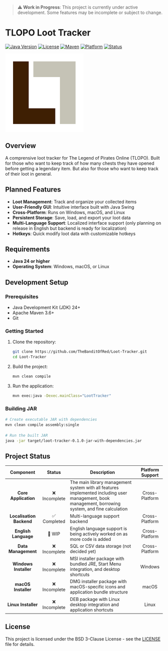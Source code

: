 > **⚠️ Work in Progress**: This project is currently under active development. Some features may be incomplete or subject to change.

# TLOPO Loot Tracker

[![Java Version](https://img.shields.io/badge/Java-24%2B-brightgreen)](https://openjdk.java.net/)
[![License](https://img.shields.io/badge/License-BSD_3--Clause-yellow.svg)](LICENSE)
[![Maven](https://img.shields.io/badge/Maven-3.10.1-blue)](https://maven.apache.org/)
[![Platform](https://img.shields.io/badge/Platform-Cross--Platform-lightgrey)](https://github.com/TheBanditOfRed/Library-Manager/releases)
[![Status](https://img.shields.io/badge/Status-Work%20in%20Progress-orange)](#project-status)

![icon.png](src/main/resources/icon/icon.png)

## Overview
A comprensive loot tracker for The Legend of Pirates Online (TLOPO). Built for those who want to keep track of how many chests they have opened before getting a legendary item. But also for those who want to keep track of their loot in general.

## Planned Features

- **Loot Management**: Track and organize your collected items
- **User-Friendly GUI**: Intuitive interface built with Java Swing
- **Cross-Platform**: Runs on Windows, macOS, and Linux
- **Persistent Storage**: Save, load, and export your loot data
- **Multi-Language Support**: Localized interface support (only planning on release in English but backend is ready for localization)
- **Hotkeys**: Quick modify loot data with customizable hotkeys

## Requirements

- **Java 24 or higher**
- **Operating System**: Windows, macOS, or Linux

## Development Setup

### Prerequisites
- Java Development Kit (JDK) 24+
- Apache Maven 3.6+
- Git

### Getting Started
1. Clone the repository:
   ```bash
   git clone https://github.com/TheBanditOfRed/Loot-Tracker.git
   cd Loot-Tracker
   ```

2. Build the project:
   ```bash
   mvn clean compile
   ```

3. Run the application:
   ```bash
   mvn exec:java -Dexec.mainClass="LootTracker"
   ```

### Building JAR
```bash
# Create executable JAR with dependencies
mvn clean compile assembly:single

# Run the built JAR
java -jar target/loot-tracker-0.1.0-jar-with-dependencies.jar
```


## Project Status
|        Component         |    Status    | Description                                                                                                                                         | Platform Support |
|:------------------------:|:------------:|-----------------------------------------------------------------------------------------------------------------------------------------------------|:----------------:|
|   **Core Application**   | ❌ Incomplete | The main library management system with all features implemented including user management, book management, borrowing system, and fine calculation |  Cross-Platform  |
| **Localisation Backend** | ✅ Completed  | Multi-language support backend                                                                                                                      |  Cross-Platform  |
|   **English Language**   |    🔄 WIP    | English language support is being actively worked on as more code is added                                                                          |  Cross-Platform  |
|   **Data Management**    | ❌ Incomplete | SQL or CSV data storage (not decided yet)                                                                                                           |  Cross-Platform  |
|  **Windows Installer**   | ❌ Incomplete | MSI installer package with bundled JRE, Start Menu integration, and desktop shortcuts                                                               |     Windows      |
|   **macOS Installer**    | ❌ Incomplete | DMG installer package with macOS-specific icons and application bundle structure                                                                    |      macOS       |
|   **Linux Installer**    | ❌ Incomplete | DEB package with Linux desktop integration and application shortcuts                                                                                |      Linux       |


## License
This project is licensed under the BSD 3-Clause License - see the [LICENSE](LICENSE) file for details.
